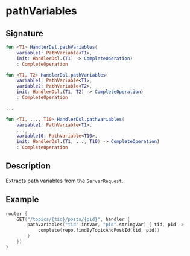 # pathVariables

## Signature

```kotlin
fun <T1> HandlerDsl.pathVariables(
    variable1: PathVariable<T1>, 
    init: HandlerDsl.(T1) -> CompleteOperation)
    : CompleteOperation

fun <T1, T2> HandlerDsl.pathVariables(
    variable1: PathVariable<T1>, 
    variable2: PathVariable<T2>, 
    init: HandlerDsl.(T1, T2) -> CompleteOperation)
    : CompleteOperation

...

fun <T1, ..., T10> HandlerDsl.pathVariables(
    variable1: PathVariable<T1>, 
    ..., 
    variable10: PathVariable<T10>, 
    init: HandlerDsl.(T1, ..., T10) -> CompleteOperation)
    : CompleteOperation
```

## Description

Extracts path variables from the `ServerRequest`.

## Example

```kotlin
router {
    GET("/topics/{tid}/posts/{pid}", handler {
        pathVariables("tid".intVar, "pid".stringVar) { tid, pid ->
            complete(repo.findByTopicAndPostId(tid, pid))
        }
    })
}
```

